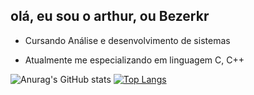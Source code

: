 ## olá, eu sou o arthur, ou Bezerkr

- Cursando  Análise e desenvolvimento de sistemas

- Atualmente me especializando em linguagem C, C++

![Anurag's GitHub stats](https://github-readme-stats.vercel.app/api?username=arthur1804&show_icons=true&theme=radical)
[![Top Langs](https://github-readme-stats.vercel.app/api/top-langs/?username=arthur1804)](https://github.com/arthur1804/github-readme-stats)

